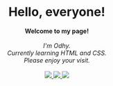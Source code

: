 <h1 align="center">Hello, everyone!</h1>

<p align="center">
    <b>Welcome to my page!</b><br><br>
    <i> I'm Odhy.<br>
        Currently learning HTML and CSS.<br>
        Please enjoy your visit.<br>
    </i><br>
    <a href="https://www.linkedin.com/in/odhy-pradhana/">
        <img src="https://img.shields.io/badge/LinkedIn-0077B5?style=for-the-badge&logo=linkedin&logoColor=white">
    </a>
    <a href="https://twitter.com/valgtreiz">
        <img src="https://img.shields.io/badge/Twitter-1DA1F2?style=for-the-badge&logo=twitter&logoColor=white">
    </a>
    <a href="https://www.instagram.com/odhypradhana/">
        <img src="https://img.shields.io/badge/Instagram-E4405F?style=for-the-badge&logo=instagram&logoColor=white">
    </a>
</p>
